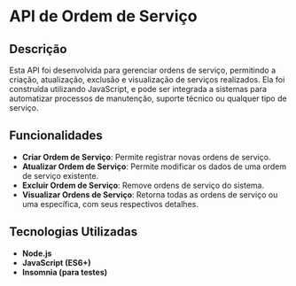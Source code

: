 # API de Ordem de Serviço

## Descrição

Esta API foi desenvolvida para gerenciar ordens de serviço, permitindo a criação, atualização, exclusão e visualização de serviços realizados. Ela foi construída utilizando JavaScript, e pode ser integrada a sistemas para automatizar processos de manutenção, suporte técnico ou qualquer tipo de serviço.

## Funcionalidades

- **Criar Ordem de Serviço**: Permite registrar novas ordens de serviço.
- **Atualizar Ordem de Serviço**: Permite modificar os dados de uma ordem de serviço existente.
- **Excluir Ordem de Serviço**: Remove ordens de serviço do sistema.
- **Visualizar Ordens de Serviço**: Retorna todas as ordens de serviço ou uma específica, com seus respectivos detalhes.

## Tecnologias Utilizadas

- **Node.js**
- **JavaScript (ES6+)**
- **Insomnia (para testes)**

